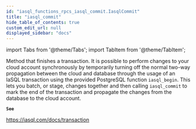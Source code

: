 ```yaml
---
id: "iasql_functions_rpcs_iasql_commit.IasqlCommit"
title: "iasql_commit"
hide_table_of_contents: true
custom_edit_url: null
displayed_sidebar: "docs"
---
```


import Tabs from '@theme/Tabs';
import TabItem from '@theme/TabItem';

Method that finishes a transaction. It is possible to perform changes to your cloud account synchronously by
temporarily turning off the normal two-way propagation between the cloud and database through the usage of an IaSQL
transaction using the provided PostgreSQL function `iasql_begin`. This lets you batch, or stage, changes together and
then calling `iasql_commit` to mark the end of the transaction and propagate the changes from the database to the cloud account.

**`See`**

https://iasql.com/docs/transaction
